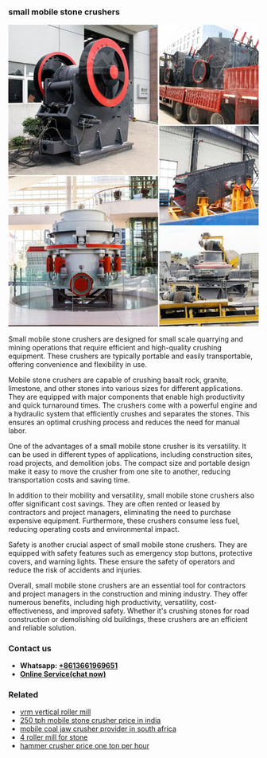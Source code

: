 <h3>small mobile stone crushers</h3><img src='1706754193.jpg' alt=''><p>Small mobile stone crushers are designed for small scale quarrying and mining operations that require efficient and high-quality crushing equipment. These crushers are typically portable and easily transportable, offering convenience and flexibility in use.</p><p>Mobile stone crushers are capable of crushing basalt rock, granite, limestone, and other stones into various sizes for different applications. They are equipped with major components that enable high productivity and quick turnaround times. The crushers come with a powerful engine and a hydraulic system that efficiently crushes and separates the stones. This ensures an optimal crushing process and reduces the need for manual labor.</p><p>One of the advantages of a small mobile stone crusher is its versatility. It can be used in different types of applications, including construction sites, road projects, and demolition jobs. The compact size and portable design make it easy to move the crusher from one site to another, reducing transportation costs and saving time.</p><p>In addition to their mobility and versatility, small mobile stone crushers also offer significant cost savings. They are often rented or leased by contractors and project managers, eliminating the need to purchase expensive equipment. Furthermore, these crushers consume less fuel, reducing operating costs and environmental impact.</p><p>Safety is another crucial aspect of small mobile stone crushers. They are equipped with safety features such as emergency stop buttons, protective covers, and warning lights. These ensure the safety of operators and reduce the risk of accidents and injuries.</p><p>Overall, small mobile stone crushers are an essential tool for contractors and project managers in the construction and mining industry. They offer numerous benefits, including high productivity, versatility, cost-effectiveness, and improved safety. Whether it's crushing stones for road construction or demolishing old buildings, these crushers are an efficient and reliable solution.</p><h3>Contact us</h3><ul><li><strong>Whatsapp:&nbsp;<a href="https://wa.me/8613661969651">+8613661969651</a></strong></li><li><a href="https://swt.shibang-china.com/?git&amp;zhl&amp;small mobile stone crushers"><strong>Online Service(chat now)</strong></a></li></ul><h3>Related</h3><ul><li><a href='vrm vertical roller mill.md'>vrm vertical roller mill</a></li><li><a href='250 tph mobile stone crusher price in india.md'>250 tph mobile stone crusher price in india</a></li><li><a href='mobile coal jaw crusher provider in south africa.md'>mobile coal jaw crusher provider in south africa</a></li><li><a href='4 roller mill for stone.md'>4 roller mill for stone</a></li><li><a href='hammer crusher price one ton per hour.md'>hammer crusher price one ton per hour</a></li></ul>